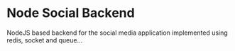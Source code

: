 # Node Social Backend
NodeJS based backend for the social media application implemented using redis, socket and queue...

